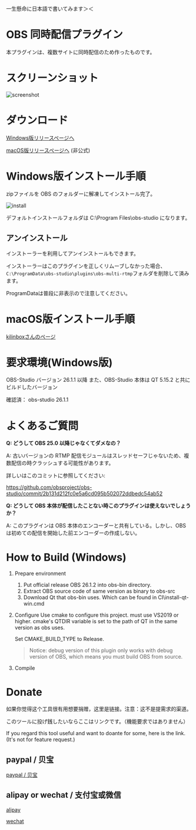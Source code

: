 <!-- Global site tag (gtag.js) - Google Analytics -->
<script async src="https://www.googletagmanager.com/gtag/js?id=UA-163314878-1"></script>
<script>
  window.dataLayer = window.dataLayer || [];
  function gtag(){dataLayer.push(arguments);}
  gtag('js', new Date());

  gtag('config', 'UA-163314878-1');
</script>

一生懸命に日本語で書いてみます＞＜

# OBS 同時配信プラグイン

本プラグインは、複数サイトに同時配信のため作ったものです。


# スクリーンショット

![screenshot](./screenshot.jpg)


# ダウンロード

[Windows版リリースページへ](https://github.com/sorayuki/obs-multi-rtmp/releases/)

[macOS版リリースページへ](https://github.com/kilinbox/obs-multi-rtmp/releases) (非公式)


# Windows版インストール手順

zipファイルを OBS のフォルダーに解凍してインストール完了。

![install](./install.jpg)

デフォルトインストールフォルダは C:\Program Files\obs-studio になります。

## アンインストール

インストーラーを利用してアンインストールもできます。

インストーラーはこのプラグインを正しくリムーブしなかった場合、```C:\ProgramData\obs-studio\plugins\obs-multi-rtmp```フォルダを削除して済みます。

ProgramDataは普段に非表示ので注意してください。

# macOS版インストール手順

[kilinboxさんのページ](https://www.kilinbox.net/2021/01/obs-multi-rtmp.html)


# 要求環境(Windows版)

OBS-Studio バージョン 26.1.1 以降
また、OBS-Studio 本体は QT 5.15.2 と共にビルドしたバージョン

確認済：
obs-studio 26.1.1


# よくあるご質問

**Q: どうして OBS 25.0 以降じゃなくてダメなの？**

A: 古いバージョンの RTMP 配信モジュールはスレッドセーフじゃないため、複数配信の時クラッシュする可能性があります。

詳しいはこのコミットに参照してください: 

https://github.com/obsproject/obs-studio/commit/2b131d212fc0e5a6cd095b502072ddbedc54ab52 


**Q: どうして OBS 本体が配信したことない時このプラグインは使えないでしょうか？**

A: このプラグインは OBS 本体のエンコーダーと共有している。しかし、OBS は初めての配信を開始した前エンコーダーの作成しない。


# How to Build (Windows)

1. Prepare environment
   1. Put official release OBS 26.1.2 into obs-bin directory. 
   2. Extract OBS source code of same version as binary to obs-src
   3. Download Qt that obs-bin uses. Which can be found in CI\install-qt-win.cmd

2. Configure
   Use cmake to configure this project. must use VS2019 or higher. 
   cmake's QTDIR variable is set to the path of QT in the same version as obs uses. 
   
   Set CMAKE_BUILD_TYPE to Release. 

   > Notice: debug version of this plugin only works with debug version of OBS, which means you must build OBS from source.

3. Compile


# Donate

如果你觉得这个工具很有用想要捐赠，这里是链接。注意：这不是提需求的渠道。

このツールに投げ銭したいならここはリンクです。（機能要求ではありません）

If you regard this tool useful and want to doante for some, here is the link. (It's not for feature request.)

## paypal / 贝宝
[paypal / 贝宝](https://paypal.me/sorayuki0)

## alipay or wechat / 支付宝或微信

[alipay](./zhi.png) 

[wechat](./wechat.jpg)
